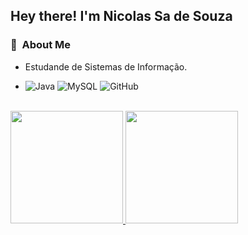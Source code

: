 <h2> Hey there! I'm Nicolas Sa de Souza</h2>

<h3>🌱 &nbsp;About Me </h3>

- Estudande de Sistemas de Informação.

- ![Java](https://img.shields.io/badge/-Java-333333?style=flat&logo=Java&logoColor=007396)
  ![MySQL](https://img.shields.io/badge/-MySQL-333333?style=flat&logo=mysql)
  ![GitHub](https://img.shields.io/badge/-GitHub-333333?style=flat&logo=github)

<br/>

<a href="https://github.com/nsds26">
  <img height="180em" src="https://github-readme-stats.vercel.app/api?username=nsds26&theme=dark&show_icons=true" />
  <img height="180em" src="https://github-readme-stats.vercel.app/api/top-langs/?username=nsds26&theme=dark&layout=compact" />
</a>

<br/>
